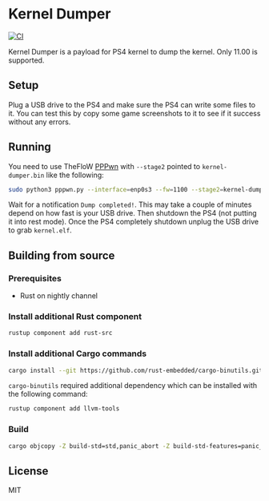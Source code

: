 # Kernel Dumper
[![CI](https://github.com/obhq/kernel-dumper/actions/workflows/ci.yml/badge.svg)](https://github.com/obhq/kernel-dumper/actions/workflows/ci.yml)

Kernel Dumper is a payload for PS4 kernel to dump the kernel. Only 11.00 is supported.

## Setup

Plug a USB drive to the PS4 and make sure the PS4 can write some files to it. You can test this by copy some game screenshots to it to see if it success without any errors.

## Running

You need to use TheFloW [PPPwn](https://github.com/TheOfficialFloW/PPPwn) with `--stage2` pointed to `kernel-dumper.bin` like the following:

```sh
sudo python3 pppwn.py --interface=enp0s3 --fw=1100 --stage2=kernel-dumper.bin
```

Wait for a notification `Dump completed!`. This may take a couple of minutes depend on how fast is your USB drive. Then shutdown the PS4 (not putting it into rest mode). Once the PS4 completely shutdown unplug the USB drive to grab `kernel.elf`.

## Building from source

### Prerequisites

- Rust on nightly channel

### Install additional Rust component

```sh
rustup component add rust-src
```

### Install additional Cargo commands

```sh
cargo install --git https://github.com/rust-embedded/cargo-binutils.git
```

`cargo-binutils` required additional dependency which can be installed with the following command:

```sh
rustup component add llvm-tools
```

### Build

```sh
cargo objcopy -Z build-std=std,panic_abort -Z build-std-features=panic_immediate_abort --release release -- -O binary kernel-dumper.bin
```

## License

MIT
